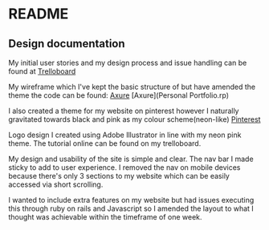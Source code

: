 # README


## Design documentation
My initial user stories and my design process and issue handling can be found at [Trelloboard](https://trello.com/b/WeldRh8d/site-audience)

My wireframe which I've kept the basic structure of but have amended the theme the code can be found:
[Axure](https://github.com/sophiechhoeu/portfolio/tree/master/public/Personal_Portfolio_wireframe)
[Axure](Personal Portfolio.rp)

I also created a theme for my website on pinterest however I naturally gravitated towards black and pink as my colour scheme(neon-like)
[Pinterest](https://au.pinterest.com/flavourable_26/portfolio-inspiration/)

Logo design I created using Adobe Illustrator in line with my neon pink theme. The tutorial online can be found on my trelloboard.

My design and usability of the site is simple and clear. The nav bar I made sticky to add to user experience. I removed the nav on
mobile devices because there's only 3 sections to my website which can be easily accessed via short scrolling.

I wanted to include extra features on my website but had issues executing this through ruby on rails and Javascript so I amended the layout to what I thought was achievable within the timeframe of one week.
